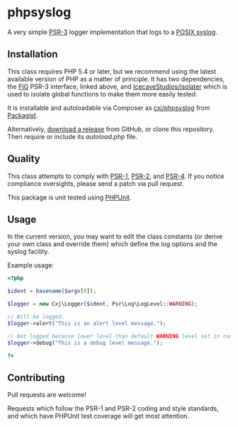# phpsyslog
A very simple
[PSR-3](https://github.com/php-fig/fig-standards/blob/master/accepted/PSR-3-logger-interface.md)
logger implementation that logs to a
[POSIX syslog](http://pubs.opengroup.org/onlinepubs/9699919799/functions/closelog.html).

## Installation

This class requires PHP 5.4 or later, but we recommend using the latest available version of PHP as a matter of principle.  It has two dependencies, the [FIG](http://www.php-fig.org) PSR-3 interface, linked above, and [IcecaveStudios/isolater](https://github.com/IcecaveStudios/isolator) which is used to isolate global functions to make them more easily tested.

It is installable and autoloadable via Composer as [cxj/phpsyslog](https://packagist.org/packages/cxj/phpsyslog)
from [Packagist](https://packagist.org/).

Alternatively, [download a release](https://github.com/cxj/phpsylog/releases) from GitHub, or clone this repository.  Then require or include its _autoload.php_ file.

## Quality

This class attempts to comply with [PSR-1][], [PSR-2][], and [PSR-4][]. If
you notice compliance oversights, please send a patch via pull request.

[PSR-1]: https://github.com/php-fig/fig-standards/blob/master/accepted/PSR-1-basic-coding-standard.md
[PSR-2]: https://github.com/php-fig/fig-standards/blob/master/accepted/PSR-2-coding-style-guide.md
[PSR-4]: https://github.com/php-fig/fig-standards/blob/master/accepted/PSR-4-autoloader.md

This package is unit tested using [PHPUnit](https://phpunit.de).

## Usage

In the current version, you may want to edit the class constants (or derive your own class and override them) which define the log options and the syslog facility.

Example usage:
```php
<?php

$ident = basename($argv[0]);

$logger = new Cxj\Logger($ident, Psr\Log\LogLevel::WARNING);

// Will be logged.
$logger->alert("This is an alert level message.");    

// Not logged because lower level than default WARNING level set in constructor.
$logger->debug("This is a debug level message.");     

?>
```

## Contributing

Pull requests are welcome!

Requests which follow the PSR-1 and PSR-2 coding and style standards, and which
have PHPUnit test coverage will get most attention.
